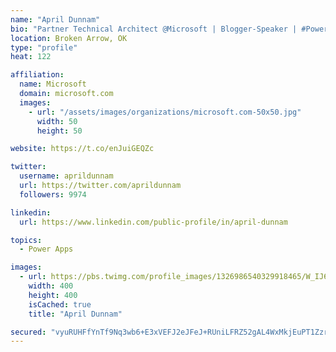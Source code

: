 ```yaml
---
name: "April Dunnam"
bio: "Partner Technical Architect @Microsoft | Blogger-Speaker | #PowerApps, #PowerAutomate, #Office365, #SharePoint | #WIT | #Karaoke Queen"
location: Broken Arrow, OK
type: "profile"
heat: 122

affiliation:
  name: Microsoft
  domain: microsoft.com
  images:
    - url: "/assets/images/organizations/microsoft.com-50x50.jpg"
      width: 50
      height: 50

website: https://t.co/enJuiGEQZc

twitter:
  username: aprildunnam
  url: https://twitter.com/aprildunnam
  followers: 9974

linkedin:
  url: https://www.linkedin.com/public-profile/in/april-dunnam

topics:
  - Power Apps

images:
  - url: https://pbs.twimg.com/profile_images/1326986540329918465/W_IJ6Ih2_400x400.jpg
    width: 400
    height: 400
    isCached: true
    title: "April Dunnam"

secured: "vyuRUHFfYnTf9Nq3wb6+E3xVEFJ2eJFeJ+RUniLFRZ52gAL4WxMkjEuPT1ZzrA1OSDBmjx/mGSLq+iVALEMX1RDW6HEyjifAoYdE9I+ki6dFeZWxaAYnYmoOlcEIb9cBkLuq/Qi9lgJhbNUVBhIfo88ROVyj/48uiFIMkUkN8SLZ11pCKKOyhLDHRAigv/0gYzqxhtt/vmWTE87TEfXCojY47tZ6PA6vklOs9hPjkk4Nujx4D/s7vfDWCp7JxuFeXooguMU08QfQfneiVO4f72UWNY6sOGDfNv3+effmLyKTn3uSoVMNfGd1OqGoumyZQ7pu5IeHiHxKemkZpD8FJoaEyWJCwn73nZFCHfG8NtiF54/DSo6ePGTKQYWKrr0SEwG2ObSKjfjmIr6sUCcR4/0QZQND4rTlthFw7qyVaA8=;KB31+lmeYxDzo6eIK793eQ=="
---
```


